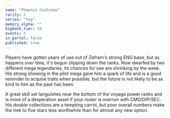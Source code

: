 ```yaml
---
name: "Phoenix Cochrane"
rarity: 5
series: "tng"
memory_alpha: ""
bigbook_tier: 10
events: 4
in_portal: false
published: true
---
```


Players have gotten years of use out of Zefram's strong ENG base, but as happens over time, it's begun slipping down the ranks. Now dwarfed by two different mega legendaries, its chances for use are shrinking by the week. His strong showing in the pilot mega gave him a spark of life and is a good reminder to acquire traits when possible, but the future is not likely to be as kind to him as the past has been.

A great skill set languishes near the bottom of the voyage power ranks and is more of a desperation asset if your roster is overrun with CMD/DIP/SEC. His double collections are a tempting carrot, but poor overall numbers make the trek to five stars less worthwhile than for almost any new option.
